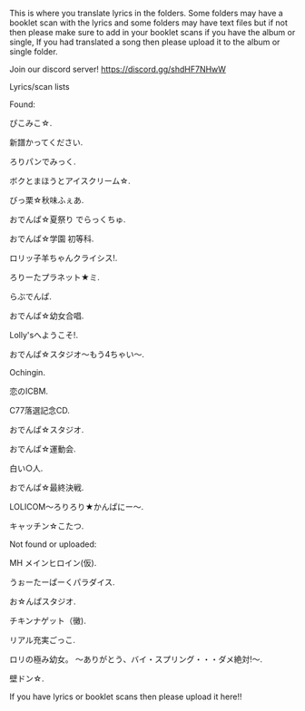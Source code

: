 This is where you translate lyrics in the folders.
Some folders may have a booklet scan with the lyrics and some folders may have text files but if not then please make sure to add in your booklet scans if you have the album or single,
If you had translated a song then please upload it to the album or single folder.

Join our discord server! https://discord.gg/shdHF7NHwW

Lyrics/scan lists


Found:




ぴこみこ☆.

新譜かってください.

ろりパンでみっく.

ボクとまほうとアイスクリーム☆.

びっ栗☆秋味ふぇあ.

おでんぱ☆夏祭り でらっくちゅ.

おでんぱ☆学園 初等科.

ロリッ子羊ちゃんクライシス!.

ろりーたプラネット★ミ.

らぶでんぱ.

おでんぱ☆幼女合唱.

Lolly'sへようこそ!.

おでんぱ☆スタジオ〜もう4ちゃい〜.

Ochingin.

恋のICBM.

C77落選記念CD.

おでんぱ☆スタジオ.

おでんぱ☆運動会.

白い○人.

おでんぱ☆最終決戦.

LOLICOM～ろりろり★かんぱにー～.

キャッチン☆こたつ.




Not found or uploaded:


MH メインヒロイン(仮).

うぉーたーぱーくパラダイス.

お☆んぱスタジオ.

チキンナゲット（黴).

リアル充実ごっこ.

ロリの極み幼女。 ～ありがとう、バイ・スプリング・・・ダメ絶対!～.

壁ドン☆.


If you have lyrics or booklet scans then please upload it here!!
